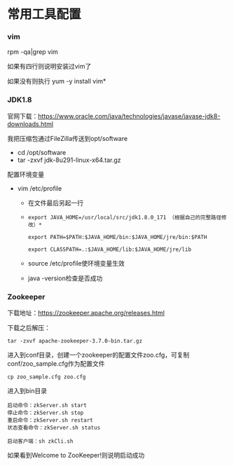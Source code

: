 # 常用工具配置

### vim

rpm -qa|grep vim

如果有四行则说明安装过vim了

如果没有则执行  yum -y install vim*



### JDK1.8

官网下载：https://www.oracle.com/java/technologies/javase/javase-jdk8-downloads.html

我把压缩包通过FileZilla传送到opt/software

- cd /opt/software
- tar -zxvf jdk-8u291-linux-x64.tar.gz

配置环境变量

- vim /etc/profile

  - 在文件最后另起一行

  - ```
    export JAVA_HOME=/usr/local/src/jdk1.8.0_171 （根据自己的完整路径修改）*
    
    export PATH=$PATH:$JAVA_HOME/bin:$JAVA_HOME/jre/bin:$PATH
    
    export CLASSPATH=.:$JAVA_HOME/lib:$JAVA_HOME/jre/lib
    ```

  - source /etc/profile使环境变量生效
  
  - java -version检查是否成功
  
    

### Zookeeper

下载地址：https://zookeeper.apache.org/releases.html

下载之后解压：

```
tar -zxvf apache-zookeeper-3.7.0-bin.tar.gz
```

进入到conf目录，创建一个zookeeper的配置文件zoo.cfg，可复制conf/zoo_sample.cfg作为配置文件

```
cp zoo_sample.cfg zoo.cfg
```

进入到bin目录

```
启动命令：zkServer.sh start
停止命令：zkServer.sh stop　　
重启命令：zkServer.sh restart
状态查看命令：zkServer.sh status
```

```
启动客户端：sh zkCli.sh
```

如果看到Welcome to ZooKeeper!则说明启动成功